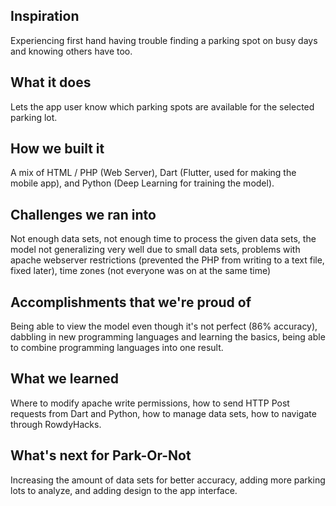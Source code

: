 ## Inspiration
Experiencing first hand having trouble finding a parking spot on busy days and knowing others have too.
## What it does
Lets the app user know which parking spots are available for the selected parking lot.
## How we built it
A mix of HTML / PHP (Web Server), Dart (Flutter, used for making the mobile app), and Python (Deep Learning for training the model).
## Challenges we ran into
Not enough data sets, not enough time to process the given data sets, the model not generalizing very well due to small data sets, problems with apache webserver restrictions (prevented the PHP from writing to a text file, fixed later), time zones (not everyone was on at the same time)
## Accomplishments that we're proud of
Being able to view the model even though it's not perfect (86% accuracy), dabbling in new programming languages and learning the basics, being able to combine programming languages into one result.
## What we learned
Where to modify apache write permissions, how to send HTTP Post requests from Dart and Python, how to manage data sets, how to navigate through RowdyHacks.
## What's next for Park-Or-Not
Increasing the amount of data sets for better accuracy, adding more parking lots to analyze, and adding design to the app interface.
